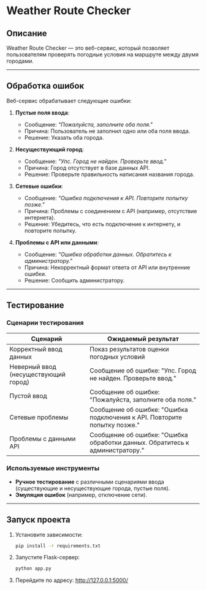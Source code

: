 # Weather Route Checker

## Описание

Weather Route Checker — это веб-сервис, который позволяет пользователям проверять погодные условия на маршруте между двумя городами.

---

## Обработка ошибок

Веб-сервис обрабатывает следующие ошибки:

1. **Пустые поля ввода**:
    - Сообщение: *"Пожалуйста, заполните оба поля."*
    - Причина: Пользователь не заполнил одно или оба поля ввода.
    - Решение: Указать оба города.

2. **Несуществующий город**:
    - Сообщение: *"Упс. Город не найден. Проверьте ввод."*
    - Причина: Город отсутствует в базе данных API.
    - Решение: Проверьте правильность написания названия города.

3. **Сетевые ошибки**:
    - Сообщение: *"Ошибка подключения к API. Повторите попытку позже."*
    - Причина: Проблемы с соединением с API (например, отсутствие интернета).
    - Решение: Убедитесь, что есть подключение к интернету, и повторите попытку.

4. **Проблемы с API или данными**:
    - Сообщение: *"Ошибка обработки данных. Обратитесь к администратору."*
    - Причина: Некорректный формат ответа от API или внутренние ошибки.
    - Решение: Сообщить администратору.

---

## Тестирование

### Сценарии тестирования

| Сценарий                         | Ожидаемый результат                                                 |
|-----------------------------------|----------------------------------------------------------------------|
| Корректный ввод данных            | Показ результатов оценки погодных условий                           |
| Неверный ввод (несуществующий город) | Сообщение об ошибке: "Упс. Город не найден. Проверьте ввод."        |
| Пустой ввод                       | Сообщение об ошибке: "Пожалуйста, заполните оба поля."              |
| Сетевые проблемы                  | Сообщение об ошибке: "Ошибка подключения к API. Повторите попытку позже." |
| Проблемы с данными API            | Сообщение об ошибке: "Ошибка обработки данных. Обратитесь к администратору." |

### Используемые инструменты

- **Ручное тестирование** с различными сценариями ввода (существующие и несуществующие города, пустые поля).
- **Эмуляция ошибок** (например, отключение сети).

---

## Запуск проекта

1. Установите зависимости:
   ```bash
   pip install -r requirements.txt
   
2. Запустите Flask-сервер:
    ```python
   python app.py

3. Перейдите по адресу: http://127.0.0.1:5000/